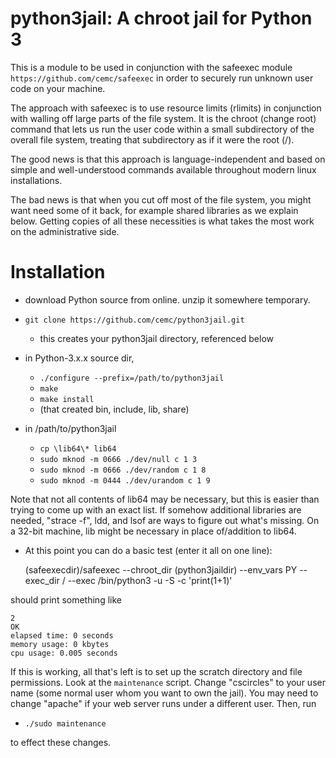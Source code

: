 python3jail: A chroot jail for Python 3
=======================================

This is a module to be used in conjunction with the 
safeexec module `https://github.com/cemc/safeexec` in order
to securely run unknown user code on your machine.

The approach with safeexec is to use resource limits (rlimits)
in conjunction with walling off large parts of the file system.
It is the chroot (change root) command that lets us run the user code
within a small subdirectory of the overall file system, treating
that subdirectory as if it were the root (/).

The good news is that this approach is language-independent and 
based on simple and well-understood commands available throughout
modern linux installations.

The bad news is that when you cut off most of the file system, you
might want need some of it back, for example shared libraries as we explain
below. Getting copies of all these necessities is what takes the most work
on the administrative side.

Installation
============

* download Python source from online. unzip it somewhere temporary.

* `git clone https://github.com/cemc/python3jail.git`
  * this creates your python3jail directory, referenced below

* in Python-3.x.x source dir, 

  * `./configure --prefix=/path/to/python3jail`
  * `make`
  * `make install`
  * (that created bin, include, lib, share)

* in /path/to/python3jail

  * `cp \lib64\* lib64`    
  * `sudo mknod -m 0666 ./dev/null c 1 3`
  * `sudo mknod -m 0666 ./dev/random c 1 8`
  * `sudo mknod -m 0444 ./dev/urandom c 1 9`

Note that not all contents of lib64 may be necessary, but this 
is easier than trying to come up with an exact list. If somehow
additional libraries are needed, "strace -f", ldd, and lsof are ways
to figure out what's missing. On a 32-bit machine, lib might
be necessary in place of/addition to lib64.

* At this point you can do a basic test (enter it all on one line):

    (safeexecdir)/safeexec --chroot_dir (python3jaildir) --env_vars PY
    --exec_dir / --exec /bin/python3 -u -S -c 'print(1+1)'

should print something like

    2
    OK
    elapsed time: 0 seconds
    memory usage: 0 kbytes
    cpu usage: 0.005 seconds

If this is working, all that's left is to set up the scratch directory
and file permissions. Look at the `maintenance` script. Change
"cscircles" to your user name (some normal user whom you want to own
the jail). You may need to change "apache" if your web server runs
under a different user. Then, run

* `./sudo maintenance`

to effect these changes.